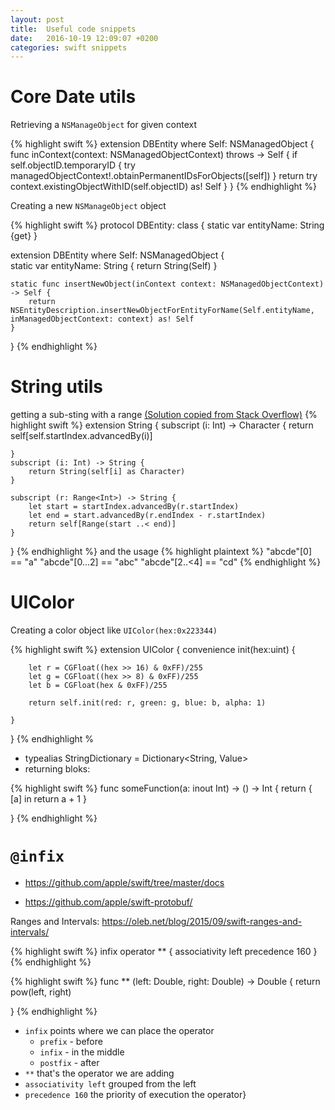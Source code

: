 ```yaml
---
layout: post
title:  Useful code snippets
date:   2016-10-19 12:09:07 +0200
categories: swift snippets
---
```


# Core Date utils
Retrieving a `NSManageObject` for given context

{% highlight swift %}
extension DBEntity where Self: NSManagedObject {
    func inContext(context: NSManagedObjectContext) throws -> Self {
        if self.objectID.temporaryID {
            try managedObjectContext!.obtainPermanentIDsForObjects([self])
        }
        return try context.existingObjectWithID(self.objectID) as! Self
    }
}
{% endhighlight %}

Creating a new `NSManageObject` object

{% highlight swift %}
protocol DBEntity: class {
    static var entityName: String {get}
}

extension DBEntity where Self: NSManagedObject {   
    static var entityName: String {
        return String(Self)
    }
    
    static func insertNewObject(inContext context: NSManagedObjectContext) -> Self {
        return NSEntityDescription.insertNewObjectForEntityForName(Self.entityName, inManagedObjectContext: context) as! Self
    }
}
{% endhighlight %}

# String utils
getting a sub-sting with a range [(Solution copied from Stack Overflow)](http://stackoverflow.com/questions/24092884/get-nth-character-of-a-string-in-swift-programming-language)
{% highlight swift %}
extension String {
    subscript (i: Int) -> Character {
        return self[self.startIndex.advancedBy(i)]
  
    }
    subscript (i: Int) -> String {
        return String(self[i] as Character)
    }

    subscript (r: Range<Int>) -> String {
        let start = startIndex.advancedBy(r.startIndex)
        let end = start.advancedBy(r.endIndex - r.startIndex)
        return self[Range(start ..< end)]
    }
}
{% endhighlight %}
and the usage
{% highlight plaintext %}
"abcde"[0] == "a"
"abcde"[0...2] == "abc"
"abcde"[2..<4] == "cd"
{% endhighlight %}


# UIColor
Creating a color object like `UIColor(hex:0x223344)`

{% highlight swift %}
extension UIColor {
    convenience init(hex:uint) {
    
        let r = CGFloat((hex >> 16) & 0xFF)/255
        let g = CGFloat((hex >> 8) & 0xFF)/255
        let b = CGFloat(hex & 0xFF)/255
    
        return self.init(red: r, green: g, blue: b, alpha: 1)
    
    }
}
{% endhighlight %

* typealias StringDictionary<Value> = Dictionary<String, Value>
* returning bloks:

{% highlight swift %}
func someFunction(a: inout Int) -> () -> Int {
    return { [a] in return a + 1   }

}
{% endhighlight %}

# `@infix`

* https://github.com/apple/swift/tree/master/docs

* https://github.com/apple/swift-protobuf/

Ranges and Intervals: https://oleb.net/blog/2015/09/swift-ranges-and-intervals/

{% highlight swift %}
infix operator ** { associativity left precedence 160   }
{% endhighlight %}



{% highlight swift %}
func ** (left: Double, right: Double) -> Double {
    return pow(left, right)

}
{% endhighlight %}

* `infix` points where we can place the operator
  * `prefix` - before
  * `infix` - in the middle
  * `postfix` - after
* `**` that's the operator we are adding
* `associativity left` grouped from the left
* `precedence 160` the priority of execution the operator}
